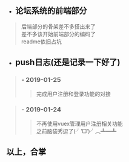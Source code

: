 - ## 论坛系统的前端部分
> 后端部分的骨架差不多搭出来了</br>
> 差不多该开始前端部分的编码了</br>
> readme依旧占坑
- ## push日志(还是记录一下好了)
> ### - 2019-01-25
>> 完成用户注册和登录功能的对接

> ### - 2019-01-24
>> 不再使用vuex管理用户注册相关功能</br>
>> 之前脑袋秀逗了(╯‵□′)╯︵┻━┻
## 以上，合掌

